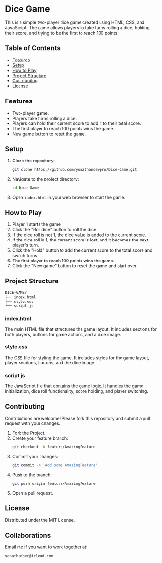 # Dice Game

This is a simple two-player dice game created using HTML, CSS, and JavaScript. The game allows players to take turns rolling a dice, holding their score, and trying to be the first to reach 100 points.

## Table of Contents

- [Features](#features)
- [Setup](#setup)
- [How to Play](#how-to-play)
- [Project Structure](#project-structure)
- [Contributing](#contributing)
- [License](#license)

## Features

- Two-player game.
- Players take turns rolling a dice.
- Players can hold their current score to add it to their total score.
- The first player to reach 100 points wins the game.
- New game button to reset the game.

## Setup

1. Clone the repository:
    ```sh
    git clone https://github.com/yonathandevpro/Dice-Game.git
    ```

2. Navigate to the project directory:
    ```sh
    cd Dice-Game
    ```

3. Open `index.html` in your web browser to start the game.

## How to Play

1. Player 1 starts the game.
2. Click the "Roll dice" button to roll the dice.
3. If the dice roll is not 1, the dice value is added to the current score.
4. If the dice roll is 1, the current score is lost, and it becomes the next player's turn.
5. Click the "Hold" button to add the current score to the total score and switch turns.
6. The first player to reach 100 points wins the game.
7. Click the "New game" button to reset the game and start over.

## Project Structure

```sh
DICE-GAME/
├── index.html
├── style.css
└── script.js
```
### index.html

The main HTML file that structures the game layout. It includes sections for both players, buttons for game actions, and a dice image.

### style.css

The CSS file for styling the game. It includes styles for the game layout, player sections, buttons, and the dice image.

### script.js

The JavaScript file that contains the game logic. It handles the game initialization, dice roll functionality, score holding, and player switching.

## Contributing

Contributions are welcome! Please fork this repository and submit a pull request with your changes.

1. Fork the Project.
2. Create your feature branch:
    ```sh
    git checkout -b feature/AmazingFeature
    ```
3. Commit your changes:
    ```sh
    git commit -m 'Add some AmazingFeature'
    ```
4. Push to the branch:
    ```sh
    git push origin feature/AmazingFeature
    ```
5. Open a pull request.

## License

Distributed under the MIT License. 

## Collaborations

Email me if you want to work together at:
```sh
yonathanber@icloud.com
```
